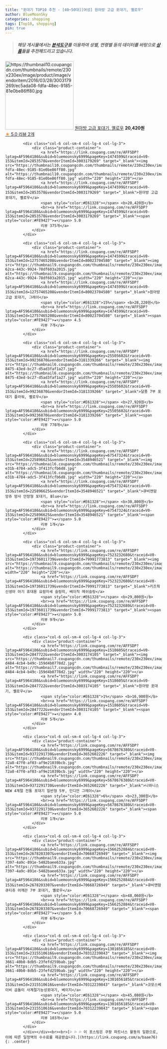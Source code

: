 ```yaml
---
title: "포대기 TOP10 추천 - [40~50대][여성] 원아방 고급 포대기, 옐로우"
author: BlueMoonSky
categories: shopping
tags: [Top10, shopping]
pin: true
---
```


> ##### 해당 게시물에서는 [**분석도구**](https://itemscout.io/)를 이용하여 **성별**, **연령별** 등의 데이터를 바탕으로 [**상품**](https://link.coupang.com/a/baae76)들을 추천해드리고 있습니다.
<div class="container"><div class="row">
            <div class="col-6 col-sm-4 col-lg-4 col-lg-3">
                <div class="product-container">
                    <a href="https://link.coupang.com/re/AFFSDP?lptag=AF5964186&subid=bluemoonsky6999&pageKey=1474599&traceid=V0-153&itemId=2853578&vendorItemId=3003179269" target="_blank"><img src="https://thumbnail10.coupangcdn.com/thumbnails/remote/230x230ex/image/product/image/vendoritem/2016/03/28/3003179269/ec5ada08-fdfa-48ec-9185-81e0be86ff80.jpg" alt="https://thumbnail10.coupangcdn.com/thumbnails/remote/230x230ex/image/product/image/vendoritem/2016/03/28/3003179269/ec5ada08-fdfa-48ec-9185-81e0be86ff80.jpg" width="220" height="220"></a>
                    <a href="https://link.coupang.com/re/AFFSDP?lptag=AF5964186&subid=bluemoonsky6999&pageKey=1474599&traceid=V0-153&itemId=2853578&vendorItemId=3003179269" target="_blank">원아방 고급 포대기, 옐로우</a>
                    <span style="color:#E61328"></span> <b>20,420원</b>
                    <br><a href="https://link.coupang.com/re/AFFSDP?lptag=AF5964186&subid=bluemoonsky6999&pageKey=1474599&traceid=V0-153&itemId=2853578&vendorItemId=3003179269" target="_blank"><span style="color:#FE9427">★</span> 5.0
                    리뷰 2개</a>
                </div>
            </div>
            
            <div class="col-6 col-sm-4 col-lg-4 col-lg-3">
                <div class="product-container">
                    <a href="https://link.coupang.com/re/AFFSDP?lptag=AF5964186&subid=bluemoonsky6999&pageKey=1474599&traceid=V0-153&itemId=2853578&vendorItemId=3003179269" target="_blank"><img src="https://thumbnail10.coupangcdn.com/thumbnails/remote/230x230ex/image/product/image/vendoritem/2016/03/28/3003179269/ec5ada08-fdfa-48ec-9185-81e0be86ff80.jpg" alt="https://thumbnail10.coupangcdn.com/thumbnails/remote/230x230ex/image/product/image/vendoritem/2016/03/28/3003179269/ec5ada08-fdfa-48ec-9185-81e0be86ff80.jpg" width="220" height="220"></a>
                    <a href="https://link.coupang.com/re/AFFSDP?lptag=AF5964186&subid=bluemoonsky6999&pageKey=1474599&traceid=V0-153&itemId=2853578&vendorItemId=3003179269" target="_blank">원아방 고급 포대기, 옐로우</a>
                    <span style="color:#E61328"></span> <b>20,420원</b>
                    <br><a href="https://link.coupang.com/re/AFFSDP?lptag=AF5964186&subid=bluemoonsky6999&pageKey=1474599&traceid=V0-153&itemId=2853578&vendorItemId=3003179269" target="_blank"><span style="color:#FE9427">★</span> 5.0
                    리뷰 375개</a>
                </div>
            </div>
            
            <div class="col-6 col-sm-4 col-lg-4 col-lg-3">
                <div class="product-container">
                    <a href="https://link.coupang.com/re/AFFSDP?lptag=AF5964186&subid=bluemoonsky6999&pageKey=1474599&traceid=V0-153&itemId=12757465208&vendorItemId=80023704580" target="_blank"><img src="https://thumbnail9.coupangcdn.com/thumbnails/remote/230x230ex/image/retail/images/2021/12/30/17/8/74b91fff-62ca-443c-9924-78df603a2015.jpg" alt="https://thumbnail9.coupangcdn.com/thumbnails/remote/230x230ex/image/retail/images/2021/12/30/17/8/74b91fff-62ca-443c-9924-78df603a2015.jpg" width="220" height="220"></a>
                    <a href="https://link.coupang.com/re/AFFSDP?lptag=AF5964186&subid=bluemoonsky6999&pageKey=1474599&traceid=V0-153&itemId=12757465208&vendorItemId=80023704580" target="_blank">원아방 고급 포대기, 그레이</a>
                    <span style="color:#E61328">15%</span> <b>28,220원</b>
                    <br><a href="https://link.coupang.com/re/AFFSDP?lptag=AF5964186&subid=bluemoonsky6999&pageKey=1474599&traceid=V0-153&itemId=12757465208&vendorItemId=80023704580" target="_blank"><span style="color:#FE9427">★</span> 4.5
                    리뷰 7개</a>
                </div>
            </div>
            
            <div class="col-6 col-sm-4 col-lg-4 col-lg-3">
                <div class="product-container">
                    <a href="https://link.coupang.com/re/AFFSDP?lptag=AF5964186&subid=bluemoonsky6999&pageKey=25505602&traceid=V0-153&itemId=99236870&vendorItemId=3181339266" target="_blank"><img src="https://thumbnail6.coupangcdn.com/thumbnails/remote/230x230ex/image/retail/images/2017/06/30/18/1/7e7b9b4f-8475-43ed-bc27-d5ad3faf1a27.jpg" alt="https://thumbnail6.coupangcdn.com/thumbnails/remote/230x230ex/image/retail/images/2017/06/30/18/1/7e7b9b4f-8475-43ed-bc27-d5ad3faf1a27.jpg" width="220" height="220"></a>
                    <a href="https://link.coupang.com/re/AFFSDP?lptag=AF5964186&subid=bluemoonsky6999&pageKey=25505602&traceid=V0-153&itemId=99236870&vendorItemId=3181339266" target="_blank">달퐁 7부 포대기 플라워, 옐로우</a>
                    <span style="color:#E61328"></span> <b>27,920원</b>
                    <br><a href="https://link.coupang.com/re/AFFSDP?lptag=AF5964186&subid=bluemoonsky6999&pageKey=25505602&traceid=V0-153&itemId=99236870&vendorItemId=3181339266" target="_blank"><span style="color:#FE9427">★</span> 5.0
                    리뷰 770개</a>
                </div>
            </div>
            
            <div class="col-6 col-sm-4 col-lg-4 col-lg-3">
                <div class="product-container">
                    <a href="https://link.coupang.com/re/AFFSDP?lptag=AF5964186&subid=bluemoonsky6999&pageKey=67547324&traceid=V0-153&itemId=225896625&vendorItemId=3548946521" target="_blank"><img src="https://thumbnail6.coupangcdn.com/thumbnails/remote/230x230ex/image/product/image/vendoritem/2018/02/28/3548946521/1c141496-e31b-4784-adc5-3f413fcfb6d8.jpg" alt="https://thumbnail6.coupangcdn.com/thumbnails/remote/230x230ex/image/product/image/vendoritem/2018/02/28/3548946521/1c141496-e31b-4784-adc5-3f413fcfb6d8.jpg" width="220" height="220"></a>
                    <a href="https://link.coupang.com/re/AFFSDP?lptag=AF5964186&subid=bluemoonsky6999&pageKey=67547324&traceid=V0-153&itemId=225896625&vendorItemId=3548946521" target="_blank">큐비앤맘 앙쥬 망사 안장형 포대기, Blue</a>
                    <span style="color:#E61328"></span> <b>30,800원</b>
                    <br><a href="https://link.coupang.com/re/AFFSDP?lptag=AF5964186&subid=bluemoonsky6999&pageKey=67547324&traceid=V0-153&itemId=225896625&vendorItemId=3548946521" target="_blank"><span style="color:#FE9427">★</span> 5.0
                    리뷰 1개</a>
                </div>
            </div>
            
            <div class="col-6 col-sm-4 col-lg-4 col-lg-3">
                <div class="product-container">
                    <a href="https://link.coupang.com/re/AFFSDP?lptag=AF5964186&subid=bluemoonsky6999&pageKey=7523232680&traceid=V0-153&itemId=19736011739&vendorItemId=79991773813" target="_blank"><img src="https://thumbnail9.coupangcdn.com/thumbnails/remote/230x230ex/image/vendor_inventory/89dc/440c90be1c9a3d556cbb5d1b10055f088c5d07ed4a93f41bac4aa3256c46.jpg" alt="https://thumbnail9.coupangcdn.com/thumbnails/remote/230x230ex/image/vendor_inventory/89dc/440c90be1c9a3d556cbb5d1b10055f088c5d07ed4a93f41bac4aa3256c46.jpg" width="220" height="220"></a>
                    <a href="https://link.coupang.com/re/AFFSDP?lptag=AF5964186&subid=bluemoonsky6999&pageKey=7523232680&traceid=V0-153&itemId=19736011739&vendorItemId=79991773813" target="_blank">키즈웍 신생아 아기 휴대용 요람자세 슬링띠, 베이직 메쉬슬링</a>
                    <span style="color:#E61328"></span> <b>29,800원</b>
                    <br><a href="https://link.coupang.com/re/AFFSDP?lptag=AF5964186&subid=bluemoonsky6999&pageKey=7523232680&traceid=V0-153&itemId=19736011739&vendorItemId=79991773813" target="_blank"><span style="color:#FE9427">★</span> 5.0
                    리뷰 9개</a>
                </div>
            </div>
            
            <div class="col-6 col-sm-4 col-lg-4 col-lg-3">
                <div class="product-container">
                    <a href="https://link.coupang.com/re/AFFSDP?lptag=AF5964186&subid=bluemoonsky6999&pageKey=1518605&traceid=V0-153&itemId=2847722&vendorItemId=3003174105" target="_blank"><img src="https://thumbnail7.coupangcdn.com/thumbnails/remote/230x230ex/image/product/image/vendoritem/2019/10/10/3003174105/552317ac-d484-4cb4-b49c-159d4b0778d2.jpg" alt="https://thumbnail7.coupangcdn.com/thumbnails/remote/230x230ex/image/product/image/vendoritem/2019/10/10/3003174105/552317ac-d484-4cb4-b49c-159d4b0778d2.jpg" width="220" height="220"></a>
                    <a href="https://link.coupang.com/re/AFFSDP?lptag=AF5964186&subid=bluemoonsky6999&pageKey=1518605&traceid=V0-153&itemId=2847722&vendorItemId=3003174105" target="_blank">원아방 포대기, 옐로우</a>
                    <span style="color:#E61328">1%</span> <b>16,900원</b>
                    <br><a href="https://link.coupang.com/re/AFFSDP?lptag=AF5964186&subid=bluemoonsky6999&pageKey=1518605&traceid=V0-153&itemId=2847722&vendorItemId=3003174105" target="_blank"><span style="color:#FE9427">★</span> 4.0
                    리뷰 5개</a>
                </div>
            </div>
            
            <div class="col-6 col-sm-4 col-lg-4 col-lg-3">
                <div class="product-container">
                    <a href="https://link.coupang.com/re/AFFSDP?lptag=AF5964186&subid=bluemoonsky6999&pageKey=5678676380&traceid=V0-153&itemId=9372291730&vendorItemId=3652602226" target="_blank"><img src="https://thumbnail9.coupangcdn.com/thumbnails/remote/230x230ex/image/retail/images/2018/04/20/15/6/4f31f1d1-72a8-47f0-af03-af9e21039bcb.jpg" alt="https://thumbnail9.coupangcdn.com/thumbnails/remote/230x230ex/image/retail/images/2018/04/20/15/6/4f31f1d1-72a8-47f0-af03-af9e21039bcb.jpg" width="220" height="220"></a>
                    <a href="https://link.coupang.com/re/AFFSDP?lptag=AF5964186&subid=bluemoonsky6999&pageKey=5678676380&traceid=V0-153&itemId=9372291730&vendorItemId=3652602226" target="_blank">나와니스 NEW 4계절 전통 포대기 일반형 5부, 인디언 그레이</a>
                    <span style="color:#E61328">6%</span> <b>23,300원</b>
                    <br><a href="https://link.coupang.com/re/AFFSDP?lptag=AF5964186&subid=bluemoonsky6999&pageKey=5678676380&traceid=V0-153&itemId=9372291730&vendorItemId=3652602226" target="_blank"><span style="color:#FE9427">★</span> 5.0
                    리뷰 1개</a>
                </div>
            </div>
            
            <div class="col-6 col-sm-4 col-lg-4 col-lg-3">
                <div class="product-container">
                    <a href="https://link.coupang.com/re/AFFSDP?lptag=AF5964186&subid=bluemoonsky6999&pageKey=1566252884&traceid=V0-153&itemId=2678203307&vendorItemId=70668726949" target="_blank"><img src="https://thumbnail9.coupangcdn.com/thumbnails/remote/230x230ex/image/retail/images/2020/05/11/14/0/9654ee39-7397-4a9c-891e-5482baee633a.jpg" alt="https://thumbnail9.coupangcdn.com/thumbnails/remote/230x230ex/image/retail/images/2020/05/11/14/0/9654ee39-7397-4a9c-891e-5482baee633a.jpg" width="220" height="220"></a>
                    <a href="https://link.coupang.com/re/AFFSDP?lptag=AF5964186&subid=bluemoonsky6999&pageKey=1566252884&traceid=V0-153&itemId=2678203307&vendorItemId=70668726949" target="_blank">큐비앤맘 큐티쥬 어깨끈 7부 포대기, 옐로우</a>
                    <span style="color:#E61328"></span> <b>48,060원</b>
                    <br><a href="https://link.coupang.com/re/AFFSDP?lptag=AF5964186&subid=bluemoonsky6999&pageKey=1566252884&traceid=V0-153&itemId=2678203307&vendorItemId=70668726949" target="_blank"><span style="color:#FE9427">★</span> 5.0
                    리뷰 6개</a>
                </div>
            </div>
            
            <div class="col-6 col-sm-4 col-lg-4 col-lg-3">
                <div class="product-container">
                    <a href="https://link.coupang.com/re/AFFSDP?lptag=AF5964186&subid=bluemoonsky6999&pageKey=1301656185&traceid=V0-153&itemId=2315510616&vendorItemId=70312239843" target="_blank"><img src="https://thumbnail9.coupangcdn.com/thumbnails/remote/230x230ex/image/retail/images/2020/02/26/18/7/ca67deee-3661-40b0-8db5-23fefd259bab.jpg" alt="https://thumbnail9.coupangcdn.com/thumbnails/remote/230x230ex/image/retail/images/2020/02/26/18/7/ca67deee-3661-40b0-8db5-23fefd259bab.jpg" width="220" height="220"></a>
                    <a href="https://link.coupang.com/re/AFFSDP?lptag=AF5964186&subid=bluemoonsky6999&pageKey=1301656185&traceid=V0-153&itemId=2315510616&vendorItemId=70312239843" target="_blank">코모스베이비 곰돌이 사계절기능성포대기, 베이지</a>
                    <span style="color:#E61328"></span> <b>45,080원</b>
                    <br><a href="https://link.coupang.com/re/AFFSDP?lptag=AF5964186&subid=bluemoonsky6999&pageKey=1301656185&traceid=V0-153&itemId=2315510616&vendorItemId=70312239843" target="_blank"><span style="color:#FE9427">★</span> 5.0
                    리뷰 103개</a>
                </div>
            </div>
            </div></div><br><br>[💦 💦 💦 이 포스팅은 쿠팡 파트너스 활동의 일환으로, 이에 따른 일정액의 수수료를 제공받습니다.](https://link.coupang.com/a/baae76){: .center}
